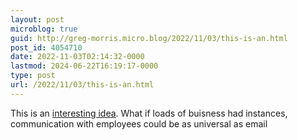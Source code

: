 ```yaml
---
layout: post
microblog: true
guid: http://greg-morris.micro.blog/2022/11/03/this-is-an.html
post_id: 4054710
date: 2022-11-03T02:14:32-0000
lastmod: 2024-06-22T16:19:17-0000
type: post
url: /2022/11/03/this-is-an.html
---
```

This is an [interesting idea](https://r2.do/@ralf/109273409735901779). What if loads of buisness had instances, communication with employees could be as universal as email 
